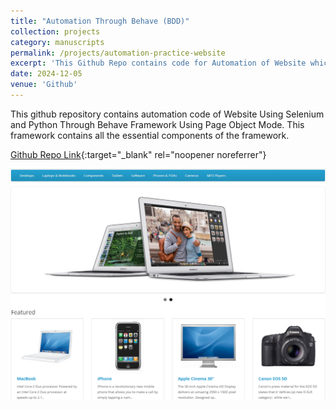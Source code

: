 ```yaml
---
title: "Automation Through Behave (BDD)"
collection: projects
category: manuscripts
permalink: /projects/automation-practice-website
excerpt: 'This Github Repo contains code for Automation of Website which is a web application for automation practice.'
date: 2024-12-05
venue: 'Github'
---
```



This github repository contains automation code of Website Using Selenium and Python Through Behave Framework Using Page Object Mode. This framework contains all the essential components of the framework.

[Github Repo Link](https://github.com/automatealchemist/Automation-Practice-Website-with-Selenium-Python-BDD){:target="_blank" rel="noopener noreferrer"}

<img src='/images/automation-website.png'>